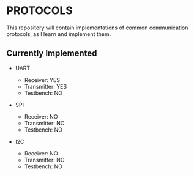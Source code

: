# PROTOCOLS

This repository will contain implementations of common communication protocols, as I learn and implement them.

## Currently Implemented

   * UART
      * Receiver: YES
      * Transmitter: YES
      * Testbench: NO

   * SPI
      * Receiver: NO
      * Transmitter: NO
      * Testbench: NO
   
   * I2C
      * Receiver: NO
      * Transmitter: NO
      * Testbench: NO